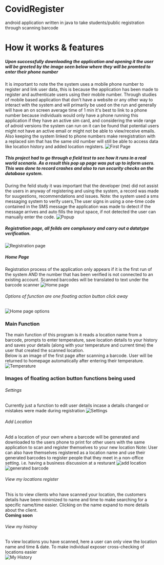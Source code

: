 # CovidRegister
android application written in java to take students/public registration through scanning barcode 
# How it works & features 
##### Upon successfully downloading the application and opening it the user will be greeted by the image seen below where they will be promted to enter their phone number
It is important to note the the system uses a mobile phone number to register and link user data, this is because the application has been made to register and authenticate users using their mobile number. Through studies of mobile based application that don't have a website or any other way to interact with the system and will primarily be used on the run and generally will have an on screen average time of 1 min it's best to link to a phone number because individuals would only have a phone running this application if they have an active sim card, and considering the wide range of adroid versions the system can run on it can be found that potential users might not have an active email or might not be able to view/receive emails. Also keeping the system linked to phone numbers make reregistration with a replaced sim that has the same old number will still be able to access data like location history and added location registers. 
![First Page](Images/Screenshot_20200613-053251_BCR.jpg)
##### This project had to go through a field test to see how it runs in a real world scenario. As a result this pop up page was put up to inform users. This was done to record crashes and also to run security checks on the database system.
During the feild study it was important that the developer (me) did not assist the users in anyway of registering and using the system, a record was made for suugestions, recommendations and issues. 
Note: the system used a sms messaging system to verify users,The user signs in using a one-time code contained in the SMS message the application was made to detect if the message arrives and auto fills the input space, if not detected the user can manually enter the code. 
![Popup](Images/Screenshot_20200613-053323_BCR.jpg)
##### Registration page, all feilds are complusory and carry out a datatype verification. 
![Registration page](/Images/Screenshot_20200613-053358_BCR.jpg)
##### Home Page 
Registration process of the application only appears if it is the first run of the system AND the number that has been verified is not connected to an existing account.
Scanned barcodes will be translated to text under the barcode scanner 
![Home page](/Images/Screenshot_20200613-053408_BCR.jpg)
###### Options of function are one floating action button click away 
![Home page options](/Images/Screenshot_20200613-053454_BCR.jpg)
### Main Function
The main function of this program is it reads a location name from a barcode, prompts to enter temperature, save location details to your history and  saves your details (along with your temperature and current time) the user that created the scanned location.   
Below is an image of the first page after scanning a barcode. User will be returned to homepage automatically after entering their temperature.
![Temperature](/Images/Screenshot_20200613-053415_BCR.jpg)
### Images of floating action button functions being used
###### Settings
Currently just a function to edit user details incase a details changed or mistakes were made during registration
![Settings](/Images/Screenshot_20200613-053458_BCR.jpg)
###### Add Location
Add a location of your own where a barcode will be generated and downloaded to the users phone to print for other users with the same application to scan and register themselves to your new location
Note: User can also have themselves registered as a location name and use their generated barcodes to register people that they meet in a non-office setting. i.e. having a business discussion at a resturant
![add location](/Images/Screenshot_20200613-053508_BCR.jpg)
![generated barcode](/Images/Screenshot_20200613-053522_BCR.jpg)
###### View my locations register
This is to view clients who have scanned your location, the customers details have been minimized to name and time to make searching for a specific name/time easier. Clicking on the name expand to more details about the client.  
**Coming soon**
###### View my histroy 
To view locations you have scanned, here a user can only view the location name and time & date. To make individual exposer cross-checking of locations easier   
![My History](/Images/Screenshot_20200604-035019_BCR.jpg)
